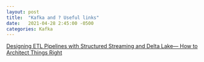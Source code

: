 ```yaml
---
layout: post
title:  "Kafka and ? Useful links"
date:   2021-04-28 2:45:00 -0500
categories: Kafka
---
```


[Designing ETL Pipelines with Structured Streaming and Delta Lake— How to Architect Things Right](https://www.youtube.com/watch?v=eOhAzjf__iQ&ab_channel=Databricks)
